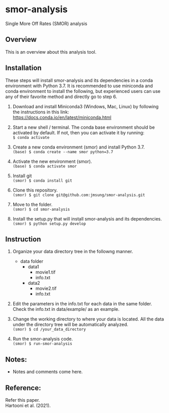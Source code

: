 # smor-analysis
Single More Off Rates (SMOR) analysis 


## Overview
This is an overview about this analysis tool. 


## Installation 
These steps will install smor-analysis and its dependencies in a conda environment with Python 3.7. It is recommended to use miniconda and conda environment to install the following, but experienced users can use any of their favorite method and directly go to step 6.   

1. Download and install Miniconda3 (Windows, Mac, Linux) by following the instructions in this link:    
<https://docs.conda.io/en/latest/miniconda.html>
    
2. Start a new shell / terminal. The conda base environment should be activated by default. If not, then you can activate it by running:   
`$ conda activate`

3. Create a new conda environment (smor) and install Python 3.7.  
`(base) $ conda create --name smor python=3.7`    

4. Activate the new environment (smor).  
`(base) $ conda activate smor`

5. Install git   
`(smor) $ conda install git`

6. Clone this repository.   
`(smor) $ git clone git@github.com:jmsung/smor-analysis.git`

7. Move to the folder.  
`(smor) $ cd smor-analysis`   

8. Install the setup.py that will install smor-analysis and its dependencies.  
`(smor) $ python setup.py develop`


## Instruction
1. Organize your data directory tree in the followng manner.     

	- data folder
		- data1
			- movie1.tif
			- info.txt
		- data2
			- movie2.tif
			- info.txt
		
2. Edit the parameters in the info.txt for each data in the same folder. Check the info.txt in data/example/ as an example. 

3. Change the working directory to where your data is located. All the data under the directory tree will be automatically analyzed.     
`(smor) $ cd /your_data_directory` 

4. Run the smor-analysis code.   
`(smor) $ run-smor-analysis`


## Notes:
* Notes and comments come here. 


## Reference:
Refer this paper.   
Hartooni et al. (2021). 
